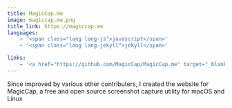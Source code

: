 ```yaml
---
title: MagicCap.me
image: magiccap.me.png
title_link: https://magiccap.me
languages:
    - '<span class="lang lang-js">javascript</span>'
    - '<span class="lang lang-jekyll">jekyll</span>'

links:
    - '<a href="https://github.com/MagicCap/MagicCap.me" target="_blank" rel="noopener noreferrer">view code</a>'
---
```


Since improved by various other contributers, I created the website for MagicCap, a free and open source screenshot capture utility for macOS and Linux